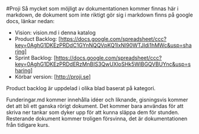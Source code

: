#Proji
Så mycket som möjligt av dokumentationen kommer finnas här i markdown, de dokument som inte riktigt gör sig i markdown finns på google docs, länkar nedan:
* Vision: vision.md i denna katalog
* Product Backlog: [https://docs.google.com/spreadsheet/ccc?key=0AghG1DKEzPRDdC1GYnNQQVpKQ1lxNl90WTJIdi1hMWc&usp=sharing]
* Sprint Backlog: [https://docs.google.com/spreadsheet/ccc?key=0AghG1DKEzPRDdERzMnBIS3QwUXloSHk5WlBGQVBUYnc&usp=sharing]
* Körbar version: [http://proji.se]

Product backlog är uppdelad i olika blad baserat på kategori.  

Funderingar.md kommer innehålla idéer och liknande, gisningsvis kommer det att bli ett ganska rörigt dokument. Det kommer bara användas för att skriva ner tankar som dyker upp för att kunna släppa dem för stunden.
Resterande dokument kommer troligen försvinna, det är dokumentationen från tidigare kurs.